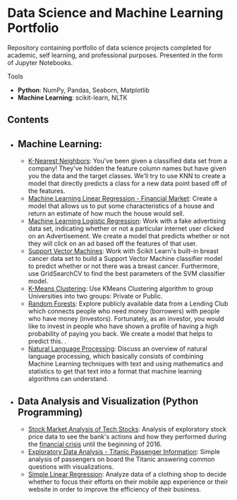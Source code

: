 # Data Science and Machine Learning Portfolio
Repository containing portfolio of data science projects completed for academic, self learning, and professional purposes. Presented in the form of Jupyter Notebooks.

Tools
  - **Python**: NumPy, Pandas, Seaborn, Matplotlib
  - **Machine Learning**: scikit-learn, NLTK 

## Contents
- ## Machine Learning:
    - [K-Nearest Neighbors](https://github.com/felipeagferreira/Data-Science/blob/master/KNN%20e%20Como%20Obter%20o%20melhor%20N%C3%BAmero%20K%20de%20Vizinhos%20Mais%20Pr%C3%B3ximos.ipynb): You've been given a classified data set from a company! They've hidden the feature column names but have given you the data and the target classes.
We'll try to use KNN to create a model that directly predicts a class for a new data point based off of the features.
     - [Machine Learning Linear Regression - Financial Market](https://github.com/felipeagferreira/Data-Science/blob/master/Machine%20Learning/Linear%20Regressions/Housing%20Prices.ipynb): Create a model that allows us to put some characteristics of a house and return an estimate of how much the house would sell.
     - [Machine Learning Logistic Regression](https://github.com/felipeagferreira/Data-Science/blob/master/Machine%20Learning/Logistic%20Regressions/Whether%20or%20not%20a%20particular%20internet%20user%20clicked%20on%20an%20Advertisement.ipynb): Work with a fake advertising data set, indicating whether or not a particular internet user clicked on an Advertisement. We create a model that predicts whether or not they will click on an ad based off the features of that user.
     - [Support Vector Machines](https://github.com/felipeagferreira/Data-Science/blob/master/Montar%20um%20DataFrame%20para%20Support%20Vector%20Machine.ipynb): Work with Scikit Learn's built-in breast cancer data set to build a Support Vector Machine classifier model to predict whether or not there was a breast cancer. Furthermore, use GridSearchCV to find the best parameters of the SVM classifier model. 
     - [K-Means Clustering](https://github.com/felipeagferreira/Data-Science/blob/master/Projeto%20de%20K%20Means%20Clustering%20com%20BONS%20PLOTS.ipynb): Use KMeans Clustering algorithm to group Universities into two groups: Private or Public.
     - [Random Forests](https://github.com/felipeagferreira/Data-Science/blob/master/Projeto%20florestas%20aleat%C3%B3rias.ipynb): Explore publicly available data from a Lending Club which connects people who need money (borrowers) with people who have money (investors). Fortunately, as an investor, you would like to invest in people who have shown a profile of having a high probability of paying you back. We create a model that helps to predict this.
.
     - [Natural Language Processing](https://github.com/felipeagferreira/Data-Science/blob/master/Natural%20Language%20Processing.ipynb): Discuss an overview of natural language processing, which basically consists of combining Machine Learning techniques with text and using mathematics and statistics to get that text into a format that machine learning algorithms can understand.

- ## Data Analysis and Visualization (Python Programming)
    - [Stock Market Analysis of Tech Stocks](https://github.com/felipeagferreira/Data-Science/blob/master/Data%20Analysis/Financial%20market%20data%20analysis%20project.ipynb): Analysis of exploratory stock price data to see the bank's actions and how they performed during the [financial crisis](https://en.wikipedia.org/wiki/Financial_crisis_of_2007%E2%80%9308) until the beginning of 2016.
    - [Exploratory Data Analysis - Titanic Passenger Information](https://github.com/felipeagferreira/Data-Science/blob/master/CALIBRAR%20um%20DataFrame%20para%20operar%20com%20REGRESS%C3%83O%20LOG%C3%8DSTICA.ipynb): Simple analysis of passengers on board the Titanic answering common questions with visualizations. 
    - [Simple Linear Regression](https://github.com/felipeagferreira/Data-Science/blob/master/Machine%20Learning/Linear%20Regressions/Clothing%20Shop%20Efficiency.ipynb): Analyze data of a clothing shop to decide whether to focus their efforts on their mobile app experience or their website in order to improve the efficiency of their business.

